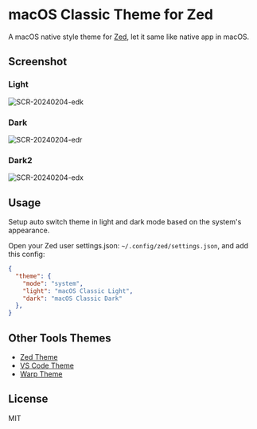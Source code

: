 # macOS Classic Theme for Zed

A macOS native style theme for [Zed](https://zed.dev), let it same like native app in macOS.

## Screenshot

### Light

![SCR-20240204-edk](https://github.com/user-attachments/assets/1db96b6e-5da6-4979-aee2-d3ee743fcc74)

### Dark

![SCR-20240204-edr](https://github.com/user-attachments/assets/03c62d7f-f50c-4400-ae7a-0474cbb37654)

### Dark2

![SCR-20240204-edx](https://github.com/user-attachments/assets/ae67b178-effb-4a2b-b4c3-c04cd2fa9877)

## Usage

Setup auto switch theme in light and dark mode based on the system's appearance.

Open your Zed user settings.json: `~/.config/zed/settings.json`, and add this config:

```json
{
  "theme": {
    "mode": "system",
    "light": "macOS Classic Light",
    "dark": "macOS Classic Dark"
  },
}
```

## Other Tools Themes

- [Zed Theme](https://github.com/huacnlee/zed-theme-macos-classic)
- [VS Code Theme](https://github.com/huacnlee/vscode-macos-classic.theme)
- [Warp Theme](https://github.com/huacnlee/warp-theme-macos-classic)


## License

MIT
